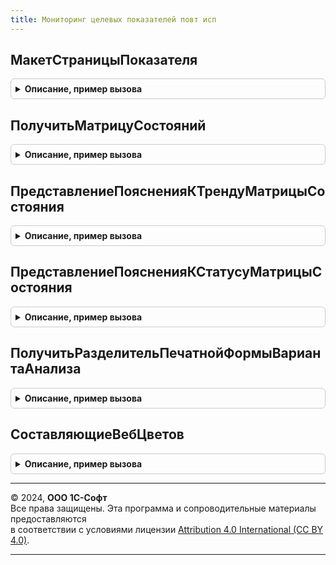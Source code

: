 ```yaml
---
title: Мониторинг целевых показателей повт исп
---
```



## МакетСтраницыПоказателя
<details style="margin: 1em 0; padding: 0.5em; border: 1px solid #ccc; border-radius: 6px;">

<summary style="font-weight: bold; cursor: pointer;">Описание, пример вызова</summary>

```bsl

// Возвращает макет электронной формы анализа показателя
//
// Возвращаемое значение:
//  ТабличныйДокумент - макет табличного документа.
//
Функция МакетСтраницыПоказателя() Экспорт
```

Пример вызова
```bsl
Результат = МониторингЦелевыхПоказателейПовтИсп.МакетСтраницыПоказателя() 
```
</details>

## ПолучитьМатрицуСостояний
<details style="margin: 1em 0; padding: 0.5em; border: 1px solid #ccc; border-radius: 6px;">

<summary style="font-weight: bold; cursor: pointer;">Описание, пример вызова</summary>

```bsl

// Возвращает макет электронной формы анализа показателя
//
// Возвращаемое значение:
//  ТабличныйДокумент - макет табличного документа.
//
Функция ПолучитьМатрицуСостояний() Экспорт
```

Пример вызова
```bsl
Результат = МониторингЦелевыхПоказателейПовтИсп.ПолучитьМатрицуСостояний() 
```
</details>

## ПредставлениеПоясненияКТрендуМатрицыСостояния
<details style="margin: 1em 0; padding: 0.5em; border: 1px solid #ccc; border-radius: 6px;">

<summary style="font-weight: bold; cursor: pointer;">Описание, пример вызова</summary>

```bsl

// Возвращает строковое представление пояснения к тренду на языке текущего пользователя.
//
// Параметры:
//  ПояснениеКТренду - Строка - Строка пояснения к тренду из макета матрицы состояний.
//
// Возвращаемое значение:
//  Строка - Строка пояснения к тренду на языке текущего пользователя.
//
Функция ПредставлениеПоясненияКТрендуМатрицыСостояния(ПояснениеКТренду) Экспорт
```

Пример вызова
```bsl
Результат = МониторингЦелевыхПоказателейПовтИсп.ПредставлениеПоясненияКТрендуМатрицыСостояния(ПояснениеКТренду) 
```
</details>

## ПредставлениеПоясненияКСтатусуМатрицыСостояния
<details style="margin: 1em 0; padding: 0.5em; border: 1px solid #ccc; border-radius: 6px;">

<summary style="font-weight: bold; cursor: pointer;">Описание, пример вызова</summary>

```bsl

// Возвращает строковое представление пояснения к статусу на языке текущего пользователя.
//
// Параметры:
//  ПояснениеКСтатусу - Строка - Строка пояснения к статусу из макета матрицы состояний.
//
// Возвращаемое значение:
//  Строка - Строка пояснения к статусу на языке текущего пользователя.
//
Функция ПредставлениеПоясненияКСтатусуМатрицыСостояния(ПояснениеКСтатусу) Экспорт
```

Пример вызова
```bsl
Результат = МониторингЦелевыхПоказателейПовтИсп.ПредставлениеПоясненияКСтатусуМатрицыСостояния(ПояснениеКСтатусу) 
```
</details>

## ПолучитьРазделительПечатнойФормыВариантаАнализа
<details style="margin: 1em 0; padding: 0.5em; border: 1px solid #ccc; border-radius: 6px;">

<summary style="font-weight: bold; cursor: pointer;">Описание, пример вызова</summary>

```bsl

// Возвращает область "РазделительБлоков" макета электронной формы анализа показателя.
//
// Возвращаемое значение:
//  ТабличныйДокумент - макет области табличного документа документа, для разделения блоков информации.
//
Функция ПолучитьРазделительПечатнойФормыВариантаАнализа() Экспорт
```

Пример вызова
```bsl
Результат = МониторингЦелевыхПоказателейПовтИсп.ПолучитьРазделительПечатнойФормыВариантаАнализа() 
```
</details>

## СоставляющиеВебЦветов
<details style="margin: 1em 0; padding: 0.5em; border: 1px solid #ccc; border-radius: 6px;">

<summary style="font-weight: bold; cursor: pointer;">Описание, пример вызова</summary>

```bsl

// Возвращает таблицу соответствия web цветов и составляющих цветов - красного, зеленого, синего.
//
// Возвращаемое значение:
//  ТаблицаЗначений - таблица соответствия web цветов и составляющих цветов:
//   *ВебЦвет - WebЦвета - цвет.
//   *Красный - Число - Тон красного цвета по RGB.
//   *Зеленый - Число - Тон зеленого цвета по RGB.
//   *Синий   - Число - Тон синего цвета по RGB.
//
Функция СоставляющиеВебЦветов() Экспорт
```

Пример вызова
```bsl
Результат = МониторингЦелевыхПоказателейПовтИсп.СоставляющиеВебЦветов() 
```
</details>

---

© 2024, **ООО 1С-Софт**  
Все права защищены. Эта программа и сопроводительные материалы предоставляются  
в соответствии с условиями лицензии [Attribution 4.0 International (CC BY 4.0)](https://creativecommons.org/licenses/by/4.0/legalcode).

---
